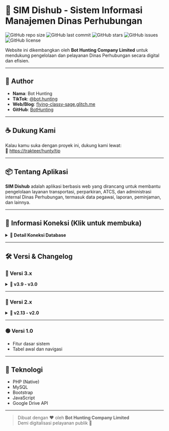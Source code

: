 # 🚦 SIM Dishub - Sistem Informasi Manajemen Dinas Perhubungan

![GitHub repo size](https://img.shields.io/github/repo-size/BotHunting/sim_dishub)
![GitHub last commit](https://img.shields.io/github/last-commit/BotHunting/sim_dishub)
![GitHub stars](https://img.shields.io/github/stars/BotHunting/sim_dishub?style=social)
![GitHub issues](https://img.shields.io/github/issues/BotHunting/sim_dishub)
![GitHub license](https://img.shields.io/github/license/BotHunting/sim_dishub)

Website ini dikembangkan oleh **Bot Hunting Company Limited** untuk mendukung pengelolaan dan pelayanan Dinas Perhubungan secara digital dan efisien.

---

## 👤 Author
- **Nama**: Bot Hunting  
- **TikTok**: [@bot.hunting](https://www.tiktok.com/@bot.hunting)  
- **Web/Blog**: [flying-classy-sage.glitch.me](https://flying-classy-sage.glitch.me)  
- **GitHub**: [BotHunting](https://github.com/BotHunting)

---

## ☕ Dukung Kami
Kalau kamu suka dengan proyek ini, dukung kami lewat:  
🎁 [https://trakteer/hunty/tip](https://trakteer.id/hunty/tip)

---

## 📦 Tentang Aplikasi

**SIM Dishub** adalah aplikasi berbasis web yang dirancang untuk membantu pengelolaan layanan transportasi, perparkiran, ATCS, dan administrasi internal Dinas Perhubungan, termasuk data pegawai, laporan, peminjaman, dan lainnya.

---

## 🔐 Informasi Koneksi (Klik untuk membuka)

<details>
<summary><strong>📡 Detail Koneksi Database</strong></summary>

> ⚠️ **Catatan Penting:** Untuk mengakses koneksi ini, kamu perlu memasukkan password:  
> 🔑 **loveyou**

**Database Settings:**
- **Host**: `sql12.freesqldatabase.com`  
- **Port**: `3306`  
- **Database Name**: `sql12772394`  
- **Username**: `sql12772394`  
- **Password**: `rjALslf1bV`  

**Lainnya:**
- **Email akun**: `bot.hunting@mailnesia.com`  
- **ID akun**: `1278375`

</details>

---

## 🛠️ Versi & Changelog

### 🔷 Versi 3.x
<details>
<summary><strong>📌 v3.9 - v3.0</strong></summary>

- **v3.9** – Perapian `koneksi.php` jadi `config.php`, tambah tabel & backend CCTV  
- **v3.8** – Ganti semua file upload jadi link Google Drive  
- **v3.7** – Integrasi file Anjab via Google Drive, captcha tambah layanan  
- **v3.6** – UI upgrade, fix edit & hapus testimoni  
- **v3.5** – Tabel testimoni, fitur CRUD testimoni, hash password  
- **v3.4** – Upgrade tampilan parkir, bugfix pembayaran  
- **v3.3** – Upgrade tampilan terminal, kolom alamat, bugfix CSS  
- **v3.2** – Fitur & tabel peminjaman  
- **v3.1** – Fix grafik, absensi, dan foto  
- **v3.0** – UI/UX overhaul untuk halaman utama
</details>

---

### 🔷 Versi 2.x
<details>
<summary><strong>📌 v2.13 - v2.0</strong></summary>

- **v2.13 - v2.10** – Perapian kode, fitur riwayat, absensi, SQL injection fix  
- **v2.9 - v2.5** – Tabel jabatan, pegawai, laporan SDM, rules tambahan  
- **v2.4 - v2.0** – Tab lalu lintas, fitur WhatsApp, upload file, bug login & waktu
</details>

---

### 🟢 Versi 1.0
- Fitur dasar sistem
- Tabel awal dan navigasi

---

## 🧩 Teknologi
- PHP (Native)
- MySQL
- Bootstrap
- JavaScript
- Google Drive API

---

> Dibuat dengan ❤️ oleh **Bot Hunting Company Limited**  
> Demi digitalisasi pelayanan publik 🚀
